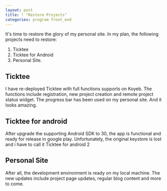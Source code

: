 ```yaml
---
layout: post
title: ! "Restore Projects"
categories: program front_end
---
```


It's time to restore the glory of my personal site.
In my plan, the following projects need to restore:

1. Ticktee
2. Ticktee for Android
3. Personal Site.

## Ticktee

I have re-deployed Ticktee with full functions supports on Koyeb.
The functions include registration, new project creation and remote project status widget.
The progress bar has been used on my personal site. And it looks amazing.

## Ticktee for android

After upgrade the supporting Android SDK to 30, the app is functional and ready for release in google play.
Unfortunately, the original keystore is lost and i have to call it Ticktee for android 2

## Personal Site

After all, the development environment is ready on my local machine.
The new updates include project page updates, regular blog content and more to come.
